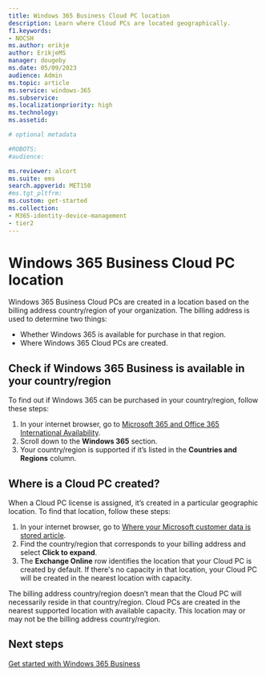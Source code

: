 ```yaml
---
title: Windows 365 Business Cloud PC location
description: Learn where Cloud PCs are located geographically.
f1.keywords:
- NOCSH
ms.author: erikje
author: ErikjeMS
manager: dougeby
ms.date: 05/09/2023
audience: Admin
ms.topic: article
ms.service: windows-365
ms.subservice:
ms.localizationpriority: high
ms.technology:
ms.assetid: 

# optional metadata

#ROBOTS:
#audience:

ms.reviewer: alcort
ms.suite: ems
search.appverid: MET150
#ms.tgt_pltfrm:
ms.custom: get-started
ms.collection:
- M365-identity-device-management
- tier2
---
```


# Windows 365 Business Cloud PC location

Windows 365 Business Cloud PCs are created in a location based on the billing address country/region of your organization. The billing address is used to determine two things:

- Whether Windows 365 is available for purchase in that region.
- Where Windows 365 Cloud PCs are created.

## Check if Windows 365 Business is available in your country/region

To find out if Windows 365 can be purchased in your country/region, follow these steps:

1. In your internet browser, go to [Microsoft 365 and Office 365 International Availability]( https://www.microsoft.com/microsoft-365/business/international-availability).
2. Scroll down to the **Windows 365** section.
3. Your country/region is supported if it’s listed in the **Countries and Regions** column.

## Where is a Cloud PC created?

When a Cloud PC license is assigned, it’s created in a particular geographic location. To find that location, follow these steps:

1. In your internet browser, go to [Where your Microsoft customer data is stored article](/microsoft-365/enterprise/o365-data-locations).
2. Find the country/region that corresponds to your billing address and select **Click to expand**.
3. The **Exchange Online** row identifies the location that your Cloud PC is created by default. If there's no capacity in that location, your Cloud PC will be created in the nearest location with capacity.

The billing address country/region doesn’t mean that the Cloud PC will necessarily reside in that country/region. Cloud PCs are created in the nearest supported location with available capacity. This location may or may not be  the billing address country/region.

## Next steps

[Get started with Windows 365 Business](get-started-windows-365-business.md)
